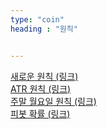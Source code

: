 ```yaml
---
type: "coin"
heading : "원칙"


---
```

 


[새로운 원칙 (링크)](/todo/images/principle_2024-09-29.jpeg)  
[ATR 원칙 (링크)](/todo/images/principle_2024-09-30.jpeg)  
[주말 월요일 원칙 (링크)](/todo/images/principle-2024-09-30.png)   
[피봇 확률 (링크)](/todo/images/principle-2024-10-01.png)    